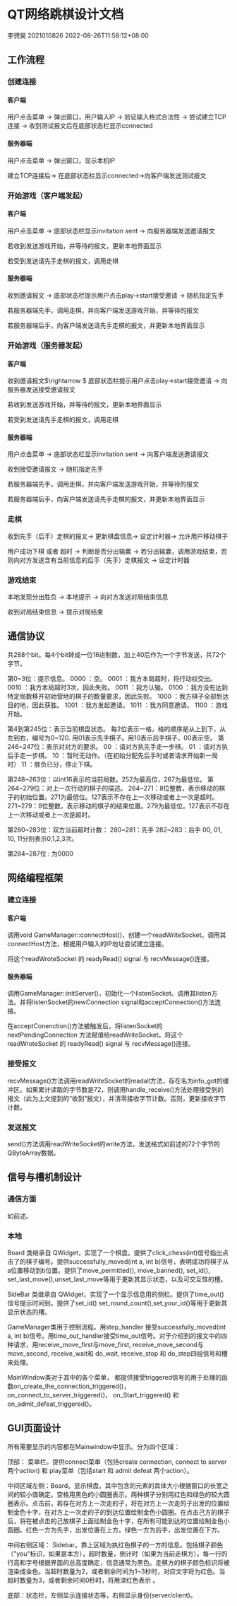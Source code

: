 # QT网络跳棋设计文档

李骋昊 2021010826  2022-08-26T11:58:12+08:00 





## 工作流程

### 创建连接

#### 客户端

用户点击菜单 $\rightarrow$ 弹出窗口，用户输入IP  $\rightarrow$ 验证输入格式合法性 $\rightarrow$ 尝试建立TCP连接 $\rightarrow$ 收到测试报文后在底部状态栏显示connected

#### 服务器端

用户点击菜单 $\rightarrow$ 弹出窗口，显示本机IP

 建立TCP连接后$\rightarrow$ 在底部状态栏显示connected$\rightarrow$向客户端发送测试报文

### 开始游戏（客户端发起）

#### 客户端

用户点击菜单 $\rightarrow$ 底部状态栏显示invitation sent $\rightarrow$ 向服务器端发送邀请报文

若收到发送游戏开始，并等待的报文，更新本地界面显示

若受到发送请先手走棋的报文，调用走棋

#### 服务器端

收到邀请报文 $\rightarrow$ 底部状态栏提示用户点击play->start接受邀请 $\rightarrow$ 随机指定先手

若服务器端先手，调用走棋，并向客户端发送游戏开始，并等待的报文

若服务器端后手，向客户端发送请先手走棋的报文，并更新本地界面显示



### 开始游戏（服务器发起）

#### 客户端

收到邀请报文$\rightarrow $ 底部状态栏提示用户点击play->start接受邀请 $\rightarrow$ 向服务器发送接受邀请报文

若收到发送游戏开始，并等待的报文，更新本地界面显示

若受到发送请先手走棋的报文，调用走棋

#### 服务器端

用户点击菜单 $\rightarrow$ 底部状态栏显示invitation sent $\rightarrow$ 向客户端发送邀请报文

收到接受邀请报文  $\rightarrow$ 随机指定先手

若服务器端先手，调用走棋，并向客户端发送游戏开始，并等待的报文

若服务器端后手，向客户端发送请先手走棋的报文，并更新本地界面显示



### 走棋

收到先手（后手）走棋的报文$\rightarrow$ 更新棋盘信息$\rightarrow$ 设定计时器$\rightarrow$ 允许用户移动棋子

用户成功下棋  或者 超时 $\rightarrow$  判断是否分出输赢 $\rightarrow$  若分出输赢，调用游戏结束，否则向对方发送含有当前信息的后手（先手）走棋报文 $\rightarrow$ 设定计时器

### 游戏结束

本地发现分出胜负 $\rightarrow$ 本地提示 $\rightarrow$ 向对方发送对局结束信息

收到对局结束信息  $\rightarrow$  提示对局结束



## 通信协议

共288个bit。每4个bit转成一位16进制数，加上40后作为一个字节发送，共72个字节。

第0~3位：提示信息。
	0000 ：空。
	0001 ：我方本局超时，将行动权交出。
	0010 ：我方本局超时3次，因此失败。
	0011 ：我方认输。
	0100 ：我方没有达到特定局数移开初始营地的棋子的数量要求，因此失败。
	1000 ：我方棋子全部到达目的地，因此获胜。
	1001 ：我方发起邀请。
	1011 ：我方同意邀请。
	1100 ：游戏开始。

第4到第245位：表示当前棋盘状态。
	每2位表示一格，格的顺序是从上到下，从左到右，编号为0~120.
	用01表示先手棋子。用10表示后手棋子，00表示空。
第246~247位：表示对对方的要求。
	00 ：请对方执先手走一步棋。
	01 ：请对方执后手走一步棋。
	10 ：暂时无动作。（在初始分配先后手时或者请求开始新一局时）
	11 ：胜负已分，停止下棋。

第248~263位：以int16表示的当前局数。252为最高位，267为最低位。
第264~279位：对上一次行动的棋子的描述。
	264~271：8位整数，表示移动的棋子的初始位置。271为最低位。127表示不存在上一次移动或者上一次是超时。
	271~279：8位整数，表示移动的棋子的结束位置。279为最低位。127表示不存在上一次移动或者上一次是超时。
	
第280~283位：双方当前超时计数：
	280~281：先手
	282~283：后手
	00, 01, 10, 11分别表示0,1,2,3次。

第284~287位 : 为0000



## 网络编程框架

### 建立连接

#### 客户端

调用void GameManager::connectHost()，创建一个readWriteSocket。调用其connectHost方法，根据用户输入的IP地址尝试建立连接。

将这个readWroteSocket 的 readyRead() signal 与 recvMessage()连接。

#### 服务器端

调用GameManager::initServer()，初始化一个listenSocket。调用其listen方法。并将listenSocket的newConnection signal和acceptConnection()方法连接。

在acceptConenction()方法被触发后，将listenSocket的nextPendingConnection 方法赋值给readWriteSocket。将这个readWroteSocket 的 readyRead() signal 与 recvMessage()连接。

### 接受报文

recvMessage()方法调用readWriteSocket的readall方法，存在名为info_got的缓冲区。如果累计读取的字节数是72，则调用handle_receive()方法处理接受到的报文（此为上文提到的“收到”报文），并清零接收字节计数。否则，更新接收字节计数。

### 发送报文

send()方法调用readWriteSocket的write方法，发送格式如前述的72个字节的QByteArray数据。

## 信号与槽机制设计

### 通信方面

如前述。

### 本地

Board 类继承自 QWidget，实现了一个棋盘。提供了click_chess(int)信号指出点击了的棋子编号。提供successfully_moved(int a, int b)信号，表明成功将棋子从a位置移动到b位置。提供了move_permitted(), move_banned(), set_id(), set_last_move(),unset_last_move等用于更新其显示状态，以及可交互性的槽。

SideBar 类继承自 QWidget，实现了一个显示信息用的侧栏。提供了time_out()信号提示时间到。提供了set_id() set_round_count(),set_your_id()等用于更新其显示状态的槽。

GameManager类用于控制流程。用step_handler 接受successfully_moved(int a, int b)信号。用time_out_handler接受time_out信号。对于介绍到的报文中的四种请求，用receive_move_first与move_first, receive_move_second与move_second,  receive_wait和 do_wait, receive_stop 和 do_step四组信号和槽来处理。

MainWindow类对于其中的各个菜单， 都提供接受triggered信号的用于处理的函数on_create_the_connection_triggered()， on_connect_to_server_triggered()， on_Start_triggered() 和on_admit_defeat_triggered()。



## GUI页面设计

所有需要显示的内容都在Mainwindow中显示。分为四个区域：

顶部： 菜单栏。提供connect菜单（包括create connection, connect to server 两个action) 和 play菜单（包括start 和 admit defeat 两个action）。

中间区域左侧：Board。显示棋盘。其中包含的元素的具体大小根据窗口的长宽之间的较小值确定。空格用黑色的小圆圈表示。两种棋子分别用红色和绿色的较大圆圈表示。点击前，若存在对方上一次走的子，将在对方上一次走的子出发的位置绘制金色十字，在对方上一次走的子的到达位置绘制金色小圆圈。在点击己方的棋子后，将在被点击的己放棋子上面绘制金色十字，在所有可能到达的位置绘制金色小圆圈。红色一方为先手，出发位置在上方。绿色一方为后手，出发位置在下方。

中间右侧区域： Sidebar。靠上区域为执红色棋子的一方的信息。包括棋子颜色（"you"标识，如果是本方），超时数量，倒计时（如果为当前走棋方）。每一行的行高和字号根据界面的总高度确定，信息通常为黑色。走棋方的棋子颜色标识将被渲染成金色。当超时数量为2，或者剩余时间为1~3秒时，对应文字将为红色。当超时数量为3，或者剩余时间0秒时，将用深红色表示 。

底部：状态栏，左侧显示连接状态等，右侧显示身份(server/client)。
